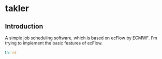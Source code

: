 # takler

## Introduction

A simple job scheduling software, which is based on ecFlow by ECMWF. 
I'm trying to implement the basic features of ecFlow.

<span style="color:#01665e">t</span><span style="color:#5ab4ac">a</span><span style="color:#c7eae5">k</span><span style="color:#f6e8c3">l</span><span style="color:#d8b365">e</span><span style="color:#8c510a">r</span>